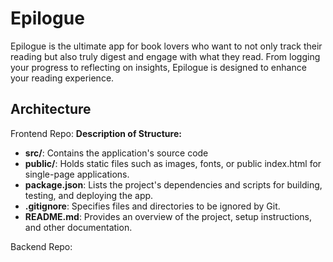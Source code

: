 # Epilogue

Epilogue is the ultimate app for book lovers who want to not only track their reading but also truly digest and engage with what they read. From logging your progress to reflecting on insights, Epilogue is designed to enhance your reading experience.

## Architecture

Frontend Repo:
**Description of Structure:**

- **src/**: Contains the application's source code
- **public/**: Holds static files such as images, fonts, or public index.html for single-page applications.
- **package.json**: Lists the project's dependencies and scripts for building, testing, and deploying the app.
- **.gitignore**: Specifies files and directories to be ignored by Git.
- **README.md**: Provides an overview of the project, setup instructions, and other documentation.

Backend Repo:
